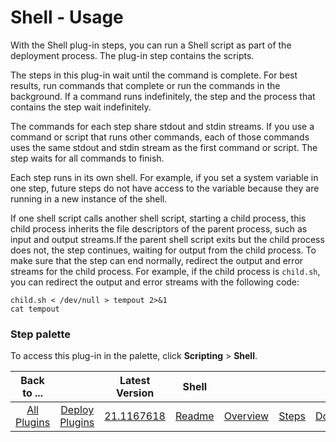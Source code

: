 
# Shell - Usage

With the Shell plug-in steps, you can run a Shell script as part of the deployment process. The plug-in step contains the scripts.

The steps in this plug-in wait until the command is complete. For best results, run commands that complete or run the commands in the background. If a command runs indefinitely, the step and the process that contains the step wait indefinitely.

The commands for each step share stdout and stdin streams. If you use a command or script that runs other commands, each of those commands uses the same stdout and stdin stream as the first command or script. The step waits for all commands to finish.

Each step runs in its own shell. For example, if you set a system variable in one step, future steps do not have access to the variable because they are running in a new instance of the shell.

If one shell script calls another shell script, starting a child process, this child process inherits the file descriptors of the parent process, such as input and output streams.If the parent shell script exits but the child process does not, the step continues, waiting for output from the child process. To make sure that the step can end normally, redirect the output and error streams for the child process. For example, if the child process is `child.sh`, you can redirect the output and error streams with the following code:


```
child.sh < /dev/null > tempout 2>&1
cat tempout
```

### **Step palette**

To access this plug-in in the palette, click **Scripting** > **Shell**.


|Back to ...||Latest Version|Shell ||||
| :---: | :---: | :---: | :---: | :---: | :---: | :---: |
|[All Plugins](../../index.md)|[Deploy Plugins](../README.md)|[21.1167618](https://raw.githubusercontent.com/UrbanCode/IBM-UCD-PLUGINS/main/files/Shell/ucd-Shell-21.1167618.zip)|[Readme](README.md)|[Overview](overview.md)|[Steps](steps.md)|[Downloads](downloads.md)|
